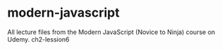 # modern-javascript
All lecture files from the Modern JavaScript (Novice to Ninja) course on Udemy.
ch2-lession6
